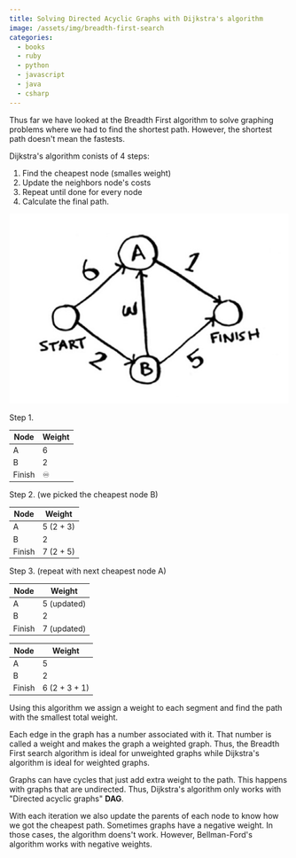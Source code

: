 ```yaml
---
title: Solving Directed Acyclic Graphs with Dijkstra's algorithm
image: /assets/img/breadth-first-search
categories:
  - books
  - ruby
  - python
  - javascript
  - java
  - csharp
---
```


Thus far we have looked at the Breadth First algorithm to solve graphing
problems where we had to find the shortest path. However, the shortest path
doesn't mean the fastests.

Dijkstra's algorithm conists of 4 steps:

1. Find the cheapest node (smalles weight)
2. Update the neighbors node's costs
3. Repeat until done for every node
4. Calculate the final path.

![dijkstra's algorithm](/assets/uploads/dijkstras-algorithm.png)

Step 1.

| Node   | Weight |
| ------ | ------ |
| A      | 6      |
| B      | 2      |
| Finish | ♾      |

Step 2. (we picked the cheapest node B)

| Node   | Weight    |
| ------ | --------- |
| A      | 5 (2 + 3) |
| B      | 2         |
| Finish | 7 (2 + 5) |

Step 3. (repeat with next cheapest node A)

| Node   | Weight      |
| ------ | ----------- |
| A      | 5 (updated) |
| B      | 2           |
| Finish | 7 (updated) |

| Node   | Weight        |
| ------ | ------------- |
| A      | 5             |
| B      | 2             |
| Finish | 6 (2 + 3 + 1) |

Using this algorithm we assign a weight to each segment and find the path with
the smallest total weight.

Each edge in the graph has a number associated with it. That number is called a
weight and makes the graph a weighted graph. Thus, the Breadth First search
algorithm is ideal for unweighted graphs while Dijkstra's algorithm is ideal
for weighted graphs.

Graphs can have cycles that just add extra weight to the path. This happens
with graphs that are undirected. Thus, Dijkstra's algorithm only works with
"Directed acyclic graphs" **DAG**.

With each iteration we also update the parents of each node to know how we got
the cheapest path. Sometimes graphs have a negative weight. In those cases, the
algorithm doens't work. However, Bellman-Ford's algorithm works with negative
weights.
